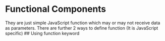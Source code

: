 # Functional Components

They are just simple JavaScript function which may or may not receive data as parameters.
             There are further 2 ways to define function (It is JavaScript specific)
            ## Using function keyword
        